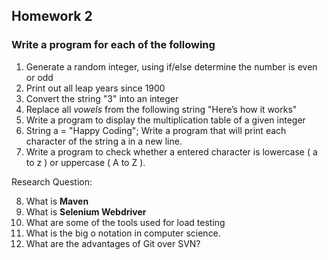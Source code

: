 ## Homework 2

### Write a program for each of the following 
 1.  Generate a random integer, using if/else determine the number is even or odd
 2. Print out all leap years since 1900
 3. Convert the string "3" into an integer
 4. Replace all *vowels*  from the following string "Here’s how it works"
 5. Write a program to display the multiplication table of a given integer
 6. String a = "Happy Coding"; Write a program that will print each character of the string a in a new line.
 7. Write a program to check whether a entered character is lowercase ( a to z ) or uppercase ( A to Z ).
 
 Research Question:
 
 8. What is **Maven**
 9. What is **Selenium Webdriver**
 10. What are some of the tools used for load testing
 11. What is the big o notation in computer science.
 12. What are the advantages of Git over SVN?
